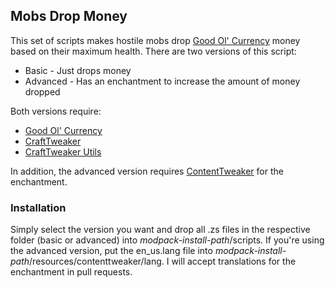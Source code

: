 ## Mobs Drop Money

This set of scripts makes hostile mobs drop [Good Ol' Currency](https://www.curseforge.com/minecraft/mc-mods/good-ol-currency) money based on their maximum health. There are two versions of this script:

* Basic - Just drops money
* Advanced - Has an enchantment to increase the amount of money dropped

Both versions require:

* [Good Ol' Currency](https://www.curseforge.com/minecraft/mc-mods/good-ol-currency)
* [CraftTweaker](https://www.curseforge.com/minecraft/mc-mods/crafttweaker)
* [CraftTweaker Utils](https://www.curseforge.com/minecraft/mc-mods/crafttweaker-utils)

In addition, the advanced version requires [ContentTweaker](https://www.curseforge.com/minecraft/mc-mods/contenttweaker) for the enchantment.

### Installation

Simply select the version you want and drop all .zs files in the respective folder (basic or advanced) into *modpack-install-path*/scripts. If you're using the advanced version, put the en_us.lang file into *modpack-install-path*/resources/contenttweaker/lang. I will accept translations for the enchantment in pull requests.